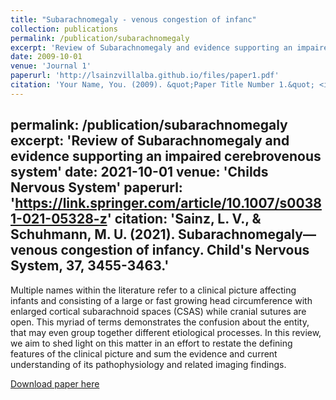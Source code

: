 ```yaml
---
title: "Subarachnomegaly - venous congestion of infanc"
collection: publications
permalink: /publication/subarachnomegaly
excerpt: 'Review of Subarachnomegaly and evidence supporting an impaired cerebrovenous system.'
date: 2009-10-01
venue: 'Journal 1'
paperurl: 'http://lsainzvillalba.github.io/files/paper1.pdf'
citation: 'Your Name, You. (2009). &quot;Paper Title Number 1.&quot; <i>Journal 1</i>. 1(1).'
---
```

permalink: /publication/subarachnomegaly
excerpt: 'Review of Subarachnomegaly and evidence supporting an impaired cerebrovenous system'
date: 2021-10-01
venue: 'Childs Nervous System'
paperurl: 'https://link.springer.com/article/10.1007/s00381-021-05328-z'
citation: 'Sainz, L. V., & Schuhmann, M. U. (2021). Subarachnomegaly—venous congestion of infancy. Child's Nervous System, 37, 3455-3463.'
---
Multiple names within the literature refer to a clinical picture affecting infants and consisting of a large or fast growing head circumference with enlarged cortical subarachnoid spaces (CSAS) while cranial sutures are open. This myriad of terms demonstrates the confusion about the entity, that may even group together different etiological processes. In this review, we aim to shed light on this matter in an effort to restate the defining features of the clinical picture and sum the evidence and current understanding of its pathophysiology and related imaging findings.

[Download paper here](https://link.springer.com/article/10.1007/s00381-021-05328-z)
